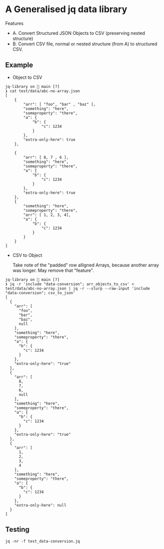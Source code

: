 # A Generalised jq data library

Features

  * A. Convert Structured JSON Objects to CSV (preserving nested structure)
  * B. Convert CSV file, normal or nested structure (from A) to structured CSV.


## Example

* Object to CSV
```
jq-library on  main [?] 
❯ cat test/data/abc-no-array.json 
[
    {
        "arr": [ "foo", "bar" , "baz" ],
        "something": "here",
        "someproperty": "there",
        "a": {
            "b": {
                "c": 1234
            }
        },
        "extra-only-here": true
    },

    {
        "arr": [ 8, 7 , 6 ],
        "something": "here",
        "someproperty": "there",
        "a": {
            "b": {
                "c": 1234
            }
        },
        "extra-only-here": true
    },
    {
        "something": "here",
        "someproperty": "there",
        "arr": [ 1, 2, 3, 4],
        "a": {
            "b": {
                "c": 1234
            }
        }
    }
]

```                           

* CSV to Object

  Take note of the "padded" row alligned Arrays, because another array was longer. 
  May remove that "feature".

```
jq-library on  main [?]
❯ jq -r 'include "data-conversion"; arr_objects_to_csv' < test/data/abc-no-array.json | jq -r --slurp --raw-input 'include "data-conversion"; csv_to_json'
[
  {
    "arr": [
      "foo",
      "bar",
      "baz",
      null
    ],
    "something": "here",
    "someproperty": "there",
    "a": {
      "b": {
        "c": 1234
      }
    },
    "extra-only-here": "true"
  },
  {
    "arr": [
      8,
      7,
      6,
      null
    ],
    "something": "here",
    "someproperty": "there",
    "a": {
      "b": {
        "c": 1234
      }
    },
    "extra-only-here": "true"
  },
  {
    "arr": [
      1,
      2,
      3,
      4
    ],
    "something": "here",
    "someproperty": "there",
    "a": {
      "b": {
        "c": 1234
      }
    },
    "extra-only-here": null
  }
]

```

## Testing 

```
jq -nr -f test_data-conversion.jq
```